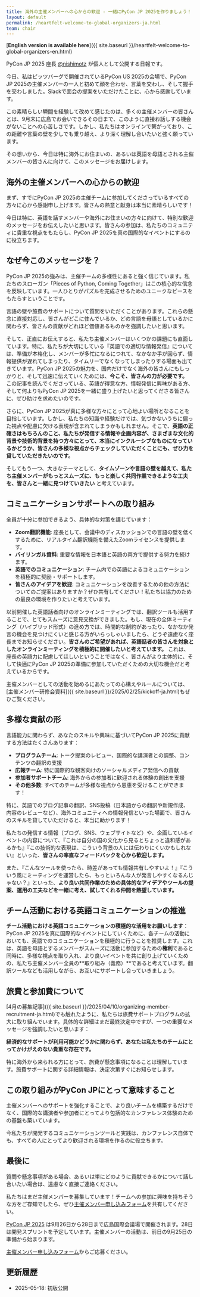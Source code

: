 ```yaml
---
title: 海外の主催メンバーへの心からの歓迎 - 一緒にPyCon JP 2025を作りましょう！
layout: default
permalink: /heartfelt-welcome-to-global-organizers-ja.html
team: chair
---
```


[**English version is available here**]({{ site.baseurl }}/heartfelt-welcome-to-global-organizers-en.html)

PyCon JP 2025 座長 [@nishimotz](https://d.nishimotz.com/aboutme) が個人として公開する日報です。

今日、私はピッツバーグで開催されているPyCon US 2025の会場で、PyCon JP 2025の主催メンバーの一人と初めて顔を合わせ、言葉を交わし、そして握手を交わしました。Slackで面会の提案をいただけたことに、心から感謝しています。

この素晴らしい瞬間を経験して改めて感じたのは、多くの主催メンバーの皆さんとは、9月末に広島でお会いできるその日まで、このように直接お話しする機会がないことへの心苦しさです。しかし、私たちはオンラインで繋がっており、この距離や言葉の壁を少しでも乗り越え、より深く理解し合いたいと強く願っています。

その想いから、今日は特に海外にお住まいの、あるいは英語を母語とされる主催メンバーの皆さんに向けて、このメッセージをお届けします。

## 海外の主催メンバーへの心からの歓迎

まず、すでにPyCon JP 2025の主催チームに参加してくださっているすべての方々に心から感謝申し上げます。皆さんの熱意と献身は本当に素晴らしいです！

今日は特に、英語を話すメンバーや海外にお住まいの方々に向けて、特別な歓迎のメッセージをお伝えしたいと思います。皆さんの参加は、私たちのコミュニティに貴重な視点をもたらし、PyCon JP 2025を真の国際的なイベントにするのに役立ちます。

## なぜ今このメッセージを？

PyCon JP 2025の強みは、主催チームの多様性にあると強く信じています。私たちのスローガン「Pieces of Python, Coming Together」はこの核心的な信念を反映しています。一人ひとりがパズルを完成させるためのユニークなピースをもたらすということです。

言語の壁や旅費のサポートについて質問をいただくことがあります。これらの懸念に直接対応し、皆さんがどこに住んでいるか、どの言語を母語としているかに関わらず、皆さんの貢献がどれほど価値あるものかを強調したいと思います。

そして、正直にお伝えすると、私たち主催メンバーはいくつかの課題にも直面しています。特に、私たちが大切にしている『英語での適切な情報発信』については、準備が本格化し、メンバーが多忙になるにつれて、なかなか手が回らず、情報提供が遅れてしまったり、タイムリーでなくなってしまったりする場面も出てきています。PyCon JP 2025の魅力を、国内だけでなく海外の皆さんにもしっかりと、そして迅速に伝えていくためには、**今こそ、皆さんの力が必要です。** この記事を読んでくださっている、英語が得意な方、情報発信に興味がある方、そして何よりもPyCon JP 2025を一緒に盛り上げたいと思ってくださる皆さんに、ぜひ助けを求めたいのです。

さらに、PyCon JP 2025が真に多様な方々にとって心地よい場所となることを目指しています。しかし、私たちの知識や経験だけでは、気づかないうちに偏った視点や配慮に欠ける表現が含まれてしまうかもしれません。そこで、**英語の正確さはもちろんのこと、私たちが発信する情報や企画内容が、さまざまな文化的背景や技術的背景を持つ方々にとって、本当にインクルーシブなものになっているかどうか、皆さんの多様な視点からチェックしていただくことにも、ぜひ力を貸していただきたいのです。**

そしてもう一つ、大きなテーマとして、**タイムゾーンや言語の壁を越えて、私たち主催メンバーがもっとスムーズに、もっと楽しく共同作業できるような工夫を、皆さんと一緒に見つけていきたい** と考えています。

## コミュニケーションサポートへの取り組み

全員が十分に参加できるよう、具体的な対策を講じています：

- **Zoom翻訳機能**: 座長として、会議中のディスカッションでの言語の壁を低くするために、リアルタイム翻訳機能を備えたZoomライセンスを提供します。
- **バイリンガル資料**: 重要な情報を日本語と英語の両方で提供する努力を続けます。
- **英語でのコミュニケーション**: チーム内での英語によるコミュニケーションを積極的に奨励・サポートします。
- **皆さんのアイデアを歓迎**: コミュニケーションを改善するための他の方法についてのご提案はありますか？ぜひ共有してください！私たちは協力のための最良の環境を作りたいと考えています。

以前開催した英語話者向けのオンラインミーティングでは、翻訳ツールも活用することで、とてもスムーズに意見交換ができました。もし、現在の全体ミーティング（ハイブリッド形式）の進め方では、時間的な制約があったり、なかなか発言の機会を見つけにくいと感じる方がいらっしゃいましたら、どうぞ遠慮なく座長までお知らせください。**皆さんのご希望があれば、英語話者の皆さんを対象としたオンラインミーティングを積極的に開催したいと考えています。** これは、座長の英語力に配慮してほしいということではなく、皆さんがより主体的に、そして快適にPyCon JP 2025の準備に参加していただくための大切な機会だと考えているからです。

主催メンバーとしての活動を始めるにあたっての心構えやルールについては、[主催メンバー研修会資料]({{ site.baseurl }}/2025/02/25/kickoff-ja.html)もぜひご覧ください。

## 多様な貢献の形

言語能力に関わらず、あなたのスキルや興味に基づいてPyCon JP 2025に貢献する方法はたくさんあります：

- **プログラムチーム**: トーク提案のレビュー、国際的な講演者との調整、コンテンツの翻訳の支援
- **広報チーム**: 特に国際的な観客向けのソーシャルメディア発信への貢献
- **参加者サポートチーム**: 海外からの参加者に歓迎される体験の創出を支援
- **その他多数**: すべてのチームが多様な視点から恩恵を受けることができます！

特に、英語でのブログ記事の翻訳、SNS投稿（日本語からの翻訳や新規作成、内容のレビューなど）、海外コミュニティへの情報発信といった場面で、皆さんのスキルを貸していただけると、本当に助かります！

私たちの発信する情報（ブログ、SNS、ウェブサイトなど）や、企画しているイベントの内容について、『これは自分の国の文化から見るとちょっと違和感があるかも』『この技術的な表現は、こういう背景の人には伝わりにくいかもしれない』といった、**皆さんの率直なフィードバックを心から歓迎します。**

また、『こんなツールを使ったら、時差があっても情報共有しやすいよ！』『こういう風にミーティングを運営したら、もっといろんな人が発言しやすくなるんじゃない？』といった、**より良い共同作業のための具体的なアイデアやツールの提案、運用の工夫などを一緒に考え、試してくれる仲間を熱望しています。**

## チーム活動における英語コミュニケーションの推進

**チーム活動における英語コミュニケーションの積極的な活用をお願いします**：PyCon JP 2025を真に国際的なイベントにしていくために、各チームの活動においても、英語でのコミュニケーションを積極的に行うことを推奨します。これは、英語を母語とするメンバーがスムーズに活動に参加するための**権利**であると同時に、多様な視点を取り入れ、より良いイベントを共に創り上げていくための、私たち主催メンバー全員の**取り組み（義務）**であると考えています。翻訳ツールなども活用しながら、お互いにサポートし合っていきましょう。

## 旅費と参加費について

[4月の募集記事]({{ site.baseurl }}/2025/04/10/organizing-member-recruitment-ja.html)でも触れたように、私たちは旅費サポートプログラムの拡大に取り組んでいます。具体的な詳細はまだ最終決定中ですが、一つの重要なメッセージを強調したいと思います：

**経済的なサポートが利用可能かどうかに関わらず、あなたは私たちのチームにとってかけがえのない貴重な存在です。**

特に海外から来られる方にとって、旅費が懸念事項になることは理解しています。旅費サポートに関する詳細情報は、決定次第すぐにお知らせします。

## この取り組みがPyCon JPにとって意味すること

主催メンバーへのサポートを強化することで、より良いチームを構築するだけでなく、国際的な講演者や参加者にとってより包括的なカンファレンス体験のための基盤も築いています。

今私たちが開発するコミュニケーションツールと実践は、カンファレンス自体でも、すべての人にとってより歓迎される環境を作るのに役立ちます。

## 最後に

質問や懸念事項がある場合、あるいは単にどのように貢献できるかについて話し合いたい場合は、遠慮なく直接ご連絡ください。

私たちはまだ主催メンバーを募集しています！チームへの参加に興味を持ちそうな方をご存知でしたら、ぜひ[主催メンバー申し込みフォーム](https://forms.gle/7irqYKhZVj7AY7LfA)を共有してください。

[PyCon JP 2025](https://2025.pycon.jp/) は9月26日から28日まで広島国際会議場で開催されます。28日は開発スプリントを予定しています。主催メンバーの活動は、前日の9月25日の準備から始まります。

[主催メンバー申し込みフォーム](https://forms.gle/7irqYKhZVj7AY7LfA)からご応募ください。

## 更新履歴

- 2025-05-18: 初版公開
